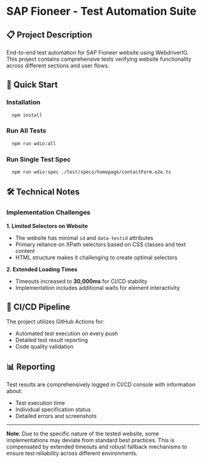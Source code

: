 # SAP Fioneer - Test Automation Suite

## 📋 Project Description

End-to-end test automation for SAP Fioneer website using WebdriverIO. This project contains comprehensive tests verifying website functionality across different sections and user flows.

## 🚀 Quick Start

### Installation

```bash
  npm install
```

### Run All Tests

```bash
  npm run wdio:all
```

### Run Single Test Spec

```bash
  npm run wdio:spec ./test/specs/homepage/contactForm.e2e.ts
```

## 🛠️ Technical Notes

### Implementation Challenges

**1. Limited Selectors on Website**

- The website has minimal `id` and `data-testid` attributes
- Primary reliance on XPath selectors based on CSS classes and text content
- HTML structure makes it challenging to create optimal selectors

**2. Extended Loading Times**

- Timeouts increased to **30,000ms** for CI/CD stability
- Implementation includes additional waits for element interactivity

## 🔄 CI/CD Pipeline

The project utilizes GitHub Actions for:

- Automated test execution on every push
- Detailed test result reporting
- Code quality validation

## 📊 Reporting

Test results are comprehensively logged in CI/CD console with information about:

- Test execution time
- Individual specification status
- Detailed errors and screenshots

---

**Note**: Due to the specific nature of the tested website, some implementations may deviate from standard best practices. This is compensated by extended timeouts and robust fallback mechanisms to ensure test reliability across different environments.
